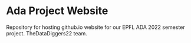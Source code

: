 # Ada Project Website
Repository for hosting github.io website for our EPFL ADA 2022 semester project. TheDataDiggers22 team.
